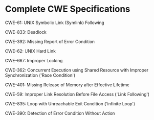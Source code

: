

# Complete CWE Specifications

CWE-61: UNIX Symbolic Link (Symlink) Following

CWE-833: Deadlock

CWE-392: Missing Report of Error Condition

CWE-62: UNIX Hard Link

CWE-667: Improper Locking

CWE-362: Concurrent Execution using Shared Resource with Improper Synchronization ('Race Condition')

CWE-401: Missing Release of Memory after Effective Lifetime

CWE-59: Improper Link Resolution Before File Access ('Link Following')

CWE-835: Loop with Unreachable Exit Condition ('Infinite Loop')

CWE-390: Detection of Error Condition Without Action